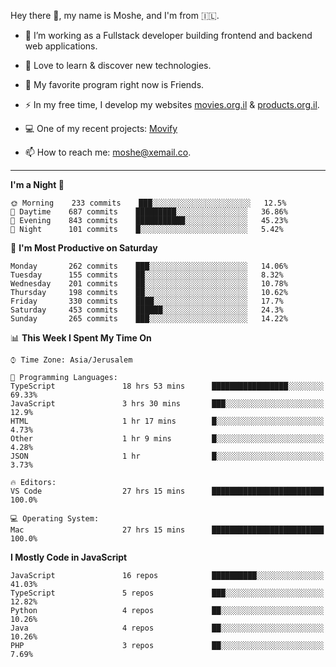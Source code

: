Hey there 👋, my name is Moshe, and I'm from 🇮🇱.

- :telescope: I’m working as a Fullstack developer building frontend and backend web applications.

- :seedling: Love to learn & discover new technologies.

- 🍿 My favorite program right now is Friends.

- :zap: In my free time, I develop my websites [movies.org.il](https://movies.org.il) & [products.org.il](https://products.org.il).

- 💻 One of my recent projects: [Movify](https://github.com/jewishmoses/movify)

- :mailbox: How to reach me: moshe@xemail.co.

<hr/>

<!--START_SECTION:waka-->
**I'm a Night 🦉** 

```text
🌞 Morning    233 commits    ███░░░░░░░░░░░░░░░░░░░░░░   12.5% 
🌆 Daytime    687 commits    █████████░░░░░░░░░░░░░░░░   36.86% 
🌃 Evening    843 commits    ███████████░░░░░░░░░░░░░░   45.23% 
🌙 Night      101 commits    █░░░░░░░░░░░░░░░░░░░░░░░░   5.42%

```
📅 **I'm Most Productive on Saturday** 

```text
Monday       262 commits    ███░░░░░░░░░░░░░░░░░░░░░░   14.06% 
Tuesday      155 commits    ██░░░░░░░░░░░░░░░░░░░░░░░   8.32% 
Wednesday    201 commits    ██░░░░░░░░░░░░░░░░░░░░░░░   10.78% 
Thursday     198 commits    ██░░░░░░░░░░░░░░░░░░░░░░░   10.62% 
Friday       330 commits    ████░░░░░░░░░░░░░░░░░░░░░   17.7% 
Saturday     453 commits    ██████░░░░░░░░░░░░░░░░░░░   24.3% 
Sunday       265 commits    ███░░░░░░░░░░░░░░░░░░░░░░   14.22%

```


📊 **This Week I Spent My Time On** 

```text
⌚︎ Time Zone: Asia/Jerusalem

💬 Programming Languages: 
TypeScript               18 hrs 53 mins      █████████████████░░░░░░░░   69.33% 
JavaScript               3 hrs 30 mins       ███░░░░░░░░░░░░░░░░░░░░░░   12.9% 
HTML                     1 hr 17 mins        █░░░░░░░░░░░░░░░░░░░░░░░░   4.73% 
Other                    1 hr 9 mins         █░░░░░░░░░░░░░░░░░░░░░░░░   4.28% 
JSON                     1 hr                █░░░░░░░░░░░░░░░░░░░░░░░░   3.73%

🔥 Editors: 
VS Code                  27 hrs 15 mins      █████████████████████████   100.0%

💻 Operating System: 
Mac                      27 hrs 15 mins      █████████████████████████   100.0%

```

**I Mostly Code in JavaScript** 

```text
JavaScript               16 repos            ██████████░░░░░░░░░░░░░░░   41.03% 
TypeScript               5 repos             ███░░░░░░░░░░░░░░░░░░░░░░   12.82% 
Python                   4 repos             ██░░░░░░░░░░░░░░░░░░░░░░░   10.26% 
Java                     4 repos             ██░░░░░░░░░░░░░░░░░░░░░░░   10.26% 
PHP                      3 repos             ██░░░░░░░░░░░░░░░░░░░░░░░   7.69%

```



<!--END_SECTION:waka-->
